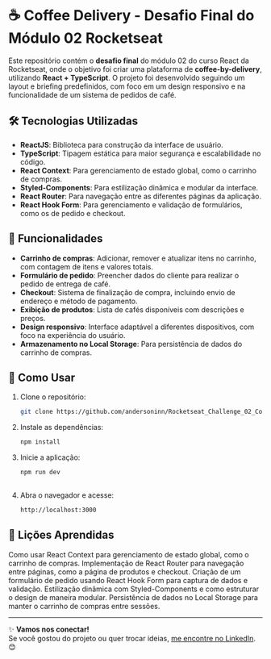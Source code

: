 # ☕ Coffee Delivery - Desafio Final do Módulo 02 Rocketseat

Este repositório contém o **desafio final** do módulo 02 do curso React da Rocketseat, onde o objetivo foi criar uma plataforma de **coffee-by-delivery**, utilizando **React + TypeScript**. O projeto foi desenvolvido seguindo um layout e briefing predefinidos, com foco em um design responsivo e na funcionalidade de um sistema de pedidos de café.

## 🛠️ Tecnologias Utilizadas

- **ReactJS**: Biblioteca para construção da interface de usuário.
- **TypeScript**: Tipagem estática para maior segurança e escalabilidade no código.
- **React Context**: Para gerenciamento de estado global, como o carrinho de compras.
- **Styled-Components**: Para estilização dinâmica e modular da interface.
- **React Router**: Para navegação entre as diferentes páginas da aplicação.
- **React Hook Form**: Para gerenciamento e validação de formulários, como os de pedido e checkout.

## 🎨 Funcionalidades

- **Carrinho de compras**: Adicionar, remover e atualizar itens no carrinho, com contagem de itens e valores totais.
- **Formulário de pedido**: Preencher dados do cliente para realizar o pedido de entrega de café.
- **Checkout**: Sistema de finalização de compra, incluindo envio de endereço e método de pagamento.
- **Exibição de produtos**: Lista de cafés disponíveis com descrições e preços.
- **Design responsivo**: Interface adaptável a diferentes dispositivos, com foco na experiência do usuário.
- **Armazenamento no Local Storage**: Para persistência de dados do carrinho de compras.

## 🚀 Como Usar

1. Clone o repositório:
   ```bash
   git clone https://github.com/andersoninn/Rocketseat_Challenge_02_Coffee_Delivery_React_TS.git
   
2. Instale as dependências:
   ```bash
   npm install

3. Inicie a aplicação:
   ```bash
   npm run dev
 
4. Abra o navegador e acesse:
   ```bash
   http://localhost:3000

## 📝 Lições Aprendidas
Como usar React Context para gerenciamento de estado global, como o carrinho de compras.
Implementação de React Router para navegação entre páginas, como a página de produtos e checkout.
Criação de um formulário de pedido usando React Hook Form para captura de dados e validação.
Estilização dinâmica com Styled-Components e como estruturar o design de maneira modular.
Persistência de dados no Local Storage para manter o carrinho de compras entre sessões.

---

✨ **Vamos nos conectar!**  
Se você gostou do projeto ou quer trocar ideias, [me encontre no LinkedIn](https://www.linkedin.com/in/andersoninn/). 😊
